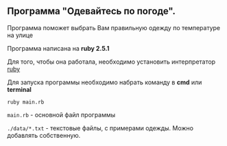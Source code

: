 ## Программа "Одевайтесь по погоде".

Программа поможет выбрать Вам правильную одежду по температуре на улице

Программа написана на __ruby 2.5.1__

Для того, чтобы она работала, необходимо установить интерпрeтатор 
[ruby](https://www.ruby-lang.org/en/news/2018/03/28/ruby-2-5-1-released)

Для запуска программы необходимо набрать команду в __cmd__ или __terminal__

`ruby main.rb`

`main.rb` - основной файл программы

`./data/*.txt` - текстовые файлы, с примерами одежды. Можно добавлять собственную.

